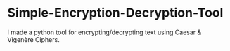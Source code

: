 # Simple-Encryption-Decryption-Tool
I made a python tool for encrypting/decrypting text using Caesar &amp; Vigenère Ciphers.
